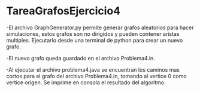 # TareaGrafosEjercicio4
-El archivo GraphGenerator.py permite generar grafos aleatorios para hacer simulaciones, estos grafos son no dirigidos y pueden contener aristas multiples. Ejecutarlo desde una terminal de python para crear un nuevo grafo.

-El nuevo grafo queda guardado en el archivo Problema4.in.

-Al ejecutar el archivo problema4.java se encuentran los caminos mas cortos para el grafo del archivo Problema4.in, tomando al vertice 0 como vertice origen. Se imprime en consola el resultado del algoritmo.
